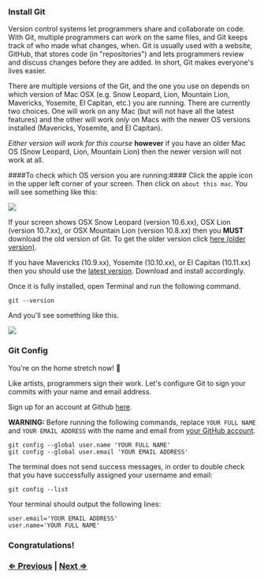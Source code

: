 ### Install Git

Version control systems let programmers share and collaborate on code. With Git, multiple programmers can work on the same files, and Git keeps track of who made what changes, when. Git is usually used with a website, GitHub, that stores code (in "repositories") and lets programmers review and discuss changes before they are added. In short, Git makes everyone's lives easier.

There are multiple versions of the Git, and the one you use on depends on which version of Mac OSX (e.g. Snow Leopard, Lion, Mountain Lion, Mavericks, Yosemite, El Capitan, etc.) you are running. There are currently two choices. One will work on any Mac (but will not have all the latest features) and the other will work *only* on Macs with the newer OS versions installed (Mavericks, Yosemite, and El Capitan).

*Either version will work for this course* **however** if you have an older Mac OS (Snow Leopard, Lion, Mountain Lion) then the newer version will not work at all.

####To check which OS version you are running:####
Click the apple icon in the upper left corner of your screen. Then click on `about this mac`. You will see something like this:

![](http://imgur.com/yxXSJa7.png)

If your screen shows OSX Snow Leopard (version 10.6.xx), OSX Lion (version 10.7.xx), or OSX Mountain Lion (version 10.8.xx) then you **MUST** download the old version of Git. To get the older version click <a href="https://sourceforge.net/projects/git-osx-installer/files/git-2.3.5-intel-universal-snow-leopard.dmg/download">here (older version)</a>.

If you have Mavericks (10.9.xx), Yosemite (10.10.xx), or El Capitan (10.11.xx) then you should use the <a href="http://git-scm.com/download/mac" target="_blank">latest version</a>. Download and install accordingly.

Once it is fully installed, open Terminal and run the following command.

```
git --version
```

And you'll see something like this.

![](https://i.imgur.com/jBSs1qR.png)


### Git Config

You're on the home stretch now! :racehorse:

Like artists, programmers sign their work. Let's configure Git to sign your commits with your name and email address.

Sign up for an account at Github <a href="https://github.com" target="_blank">here</a>.

**WARNING:** Before running the following commands, replace `YOUR FULL NAME` and `YOUR EMAIL ADDRESS` with the name and email from <a href="https://github.com/settings/profile" target="_blank">your GitHub account</a>.

```
git config --global user.name 'YOUR FULL NAME'
git config --global user.email 'YOUR EMAIL ADDRESS'
```

The terminal does not send success messages, in order to double check that you have successfully assigned your username and email:

```
git config --list
```

Your terminal should output the following lines:

```
user.email='YOUR EMAIL ADDRESS'
user.name='YOUR FULL NAME'
```

### Congratulations!


### [⇐ Previous](2_vscode.md) | [Next ⇒](4_node.md)
